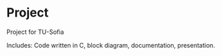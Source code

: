 # Project
Project for TU-Sofia

Includes:
Code written in C,
block diagram,
documentation,
presentation.
